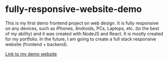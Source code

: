 # fully-responsive-website-demo

This is my first demo frontend project on web design. It is fully responsive on any devices, such as iPhones, Androids, PCs, Laptops, etc. (to the best of my ability) and it was created with NodeJS and React. It is mostly created for my portfolio. In the future, I am going to create a full stack responsive website (frontend + backend).

[Link to my demo website](https://coppyfsdevelopment.online/)
